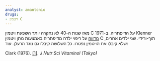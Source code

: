 ```yaml
---
analyst: amantonio
drugs:
- ויטמין C
---
```


מאז שנות ה-40 לא נחקרה יותר השפעת ויטמין C על הדיפתריה. ב-1971 Klenner [מדווח](https://www.seanet.com/~alexs/ascorbate/197x/klenner-fr-j_appl_nutr-1971-v23-n3&4-p61.htm#appendix) על ריפוי ילדה מדיפתריה באמצעות מתן ויטמין C תוך-ורידי. שני ילדים אחרים, שלא קיבלו את הויטמין נפטרו. כל השלושה קיבלו גם נוגד הרעלן. עוד:

Clark (1976). [[1]](https://www.ncbi.nlm.nih.gov/pubmed/189004). *J Nutr Sci Vitaminol (Tokyo)*
